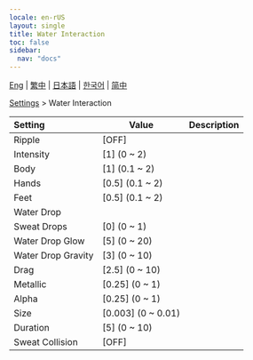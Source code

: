 ```yaml
---
locale: en-rUS
layout: single
title: Water Interaction
toc: false
sidebar:
  nav: "docs"
---
```

[Eng](/dancexr/menu/2025.4/actor/water_interaction) | [繁中](/tw/dancexr/menu/2025.4/actor/water_interaction) | [日本語](/jp/dancexr/menu/2025.4/actor/water_interaction) | [한국어](/kr/dancexr/menu/2025.4/actor/water_interaction) | [简中](/zh/dancexr/menu/2025.4/actor/water_interaction)

[Settings](../menu#Settings) > Water Interaction



| Setting | Value | Description |
| :--- | --- | :--- |
|<nobr>Ripple</nobr>| [OFF] | 
|<nobr>Intensity</nobr>| [1] (0 ~ 2) | 
|<nobr>Body</nobr>| [1] (0.1 ~ 2) | 
|<nobr>Hands</nobr>| [0.5] (0.1 ~ 2) | 
|<nobr>Feet</nobr>| [0.5] (0.1 ~ 2) | 
|<nobr>Water Drop</nobr>|| 
|<nobr>Sweat Drops</nobr>| [0] (0 ~ 1) | 
|<nobr>Water Drop Glow</nobr>| [5] (0 ~ 20) | 
|<nobr>Water Drop Gravity</nobr>| [3] (0 ~ 10) | 
|<nobr>Drag</nobr>| [2.5] (0 ~ 10) | 
|<nobr>Metallic</nobr>| [0.25] (0 ~ 1) | 
|<nobr>Alpha</nobr>| [0.25] (0 ~ 1) | 
|<nobr>Size</nobr>| [0.003] (0 ~ 0.01) | 
|<nobr>Duration</nobr>| [5] (0 ~ 10) | 
|<nobr>Sweat Collision</nobr>| [OFF] | 
